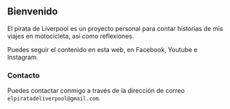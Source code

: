 ## Bienvenido

El pirata de Liverpool es un proyecto personal para contar historias de mis viajes en motocicleta, así como reflexiones.

Puedes seguir el contenido en esta web, en Facebook, Youtube e Instagram.

### Contacto

Puedes contactar conmigo a través de la dirección de correo `elpiratadeliverpool@gmail.com`.
